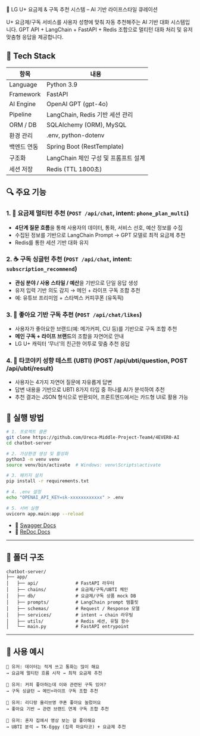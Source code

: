 📡 LG U+ 요금제 & 구독 추천 시스템 – AI 기반 라이프스타일 큐레이션

U+ 요금제/구독 서비스를 사용자 성향에 맞춰 자동 추천해주는 AI 기반 대화 시스템입니다.
GPT API + LangChain + FastAPI + Redis 조합으로 멀티턴 대화 처리 및 유저 맞춤형 응답을 제공합니다.


## 🧱 Tech Stack

| 항목        | 내용                         |
| --------- | -------------------------- |
| Language  | Python 3.9                 |
| Framework | FastAPI                    |
| AI Engine | OpenAI GPT (gpt-4o)        |
| Pipeline  | LangChain, Redis 기반 세션 관리  |
| ORM / DB  | SQLAlchemy (ORM), MySQL    |
| 환경 관리     | .env, python-dotenv        |
| 백엔드 연동    | Spring Boot (RestTemplate) |
| 구조화       | LangChain 체인 구성 및 프롬프트 설계  |
| 세션 저장     | Redis (TTL 1800초)          |


## 🔍 주요 기능

### 1. 📱 요금제 멀티턴 추천 (`POST /api/chat`, intent: `phone_plan_multi`)

* **4단계 질문 흐름**을 통해 사용자의 데이터, 통화, 서비스 선호, 예산 정보를 수집
* 수집된 정보를 기반으로 LangChain Prompt → GPT 모델로 최적 요금제 추천
* Redis를 통한 세션 기반 대화 유지

### 2. ☕ 구독 싱글턴 추천 (`POST /api/chat`, intent: `subscription_recommend`)

* **관심 분야 / 사용 스타일 / 예산**을 기반으로 단일 응답 생성
* 유저 입력 기반 의도 감지 → 메인 + 라이프 구독 조합 추천
* 예: 유튜브 프리미엄 + 스타벅스 커피쿠폰 (유독픽)

### 3. 💜 좋아요 기반 구독 추천 (`POST /api/chat/likes`)

* 사용자가 좋아요한 브랜드(예: 메가커피, CU 등)를 기반으로 구독 조합 추천
* **메인 구독 + 라이프 브랜드**의 조합을 자연어로 안내
* LG U+ 캐릭터 ‘무너’의 친근한 어투로 맞춤 추천 응답

### 4. 🍡 타코야키 성향 테스트 (UBTI) (POST /api/ubti/question, POST /api/ubti/result)
- 사용자는 4가지 자연어 질문에 자유롭게 답변 
- 답변 내용을 기반으로 UBTI 8가지 타입 중 하나를 AI가 분석하여 추천 
- 추천 결과는 JSON 형식으로 반환되어, 프론트엔드에서는 카드형 UI로 활용 가능


## 🚀 실행 방법

```bash
# 1. 프로젝트 클론
git clone https://github.com/Ureca-Middle-Project-Team4/4EVER0-AI
cd chatbot-server

# 2. 가상환경 생성 및 활성화
python3 -m venv venv
source venv/bin/activate  # Windows: venv\Scripts\activate

# 3. 패키지 설치
pip install -r requirements.txt

# 4. .env 설정
echo "OPENAI_API_KEY=sk-xxxxxxxxxxxx" > .env

# 5. 서버 실행
uvicorn app.main:app --reload
```

* 📄 [Swagger Docs](http://localhost:8000/docs)
* 📄 [ReDoc Docs](http://localhost:8000/redoc)

---

## 📁 폴더 구조

```
chatbot-server/
├── app/
│   ├── api/              # FastAPI 라우터
│   ├── chains/           # 요금제/구독/UBTI 체인
│   ├── db/               # 요금제/구독 상품 mock DB
│   ├── prompts/          # LangChain prompt 템플릿
│   ├── schemas/          # Request / Response 모델
│   ├── services/         # intent → chain 라우팅
│   ├── utils/            # Redis 세션, 유틸 함수
│   └── main.py           # FastAPI entrypoint
```

---

## 💬 사용 예시

```plaintext
🧍 유저: 데이터는 적게 쓰고 통화는 많이 해요
→ 요금제 멀티턴 흐름 시작 → 최적 요금제 추천

🧍 유저: 커피 좋아하는데 이와 관련된 구독 있어?
→ 구독 싱글턴 → 메인+라이프 구독 조합 추천

🧍 유저: 리디랑 올리브영 쿠폰 좋아요 눌렀어요
→ 좋아요 기반 → 관련 브랜드 연계 구독 조합 추천

🧍 유저: 혼자 집에서 영상 보는 걸 좋아해요
→ UBTI 분석 → TK-Eggy (집콕 마요타코) + 요금제 추천
```
